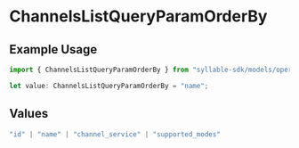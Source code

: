 # ChannelsListQueryParamOrderBy

## Example Usage

```typescript
import { ChannelsListQueryParamOrderBy } from "syllable-sdk/models/operations";

let value: ChannelsListQueryParamOrderBy = "name";
```

## Values

```typescript
"id" | "name" | "channel_service" | "supported_modes"
```